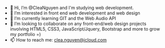 - 👋 Hi, I’m @CleaNguyen and I'm studying web development. 
- 👀 I’m interested in front end web development and web design
- 🌱 I’m currently learning GIT and the Web Audio API 
- 💞️ I’m looking to collaborate on any front-end/web design projects involving HTML5, CSS3, JavaScript/Jquery, Bootstrap and more to grow my portfolio =)
- 📫 How to reach me: clea.nguyen@icloud.com

<!---
CleaNguyen/CleaNguyen is a ✨ special ✨ repository because its `README.md` (this file) appears on your GitHub profile.
You can click the Preview link to take a look at your changes.
--->
